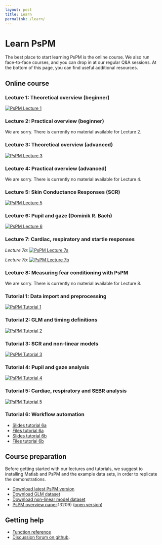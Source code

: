 ```yaml
---
layout: post
title: Learn
permalink: /learn/
---
```


# Learn PsPM 

The best place to start learning PsPM is the online course. We also run face-to-face courses, and you can drop in at our regular Q&A sessions. At the bottom of this page, you can find useful additional resources.

## Online course
### **Lecture 1: Theoretical overview (beginner)** 

[![PsPM Lecture 1](https://www.caian.uni-bonn.de/media/pspm-lecture-1_small.jpg)](https://electure.uni-bonn.de/paella7/ui/watch.html?id=a256bf0a-3c51-4bcf-bf6f-45b6f1013613)

### **Lecture 2: Practical overview (beginner)** 
We are sorry. There is currently no material available for Lecture 2.

### **Lecture 3: Theoretical overview (advanced)** 

[![PsPM Lecture 3](https://www.caian.uni-bonn.de/media/pspm-lecture-3_small.jpg)](https://electure.uni-bonn.de/paella7/ui/watch.html?id=99bbede5-f3a2-4993-8af0-0493f5dc11ab)

### **Lecture 4: Practical overview (advanced)** 
We are sorry. There is currently no material available for Lecture 4.

### **Lecture 5: Skin Conductance Responses (SCR)** 

[![PsPM Lecture 5](https://www.caian.uni-bonn.de/media/pspm-lecture-5_small.jpg)](https://electure.uni-bonn.de/paella7/ui/watch.html?id=9710ce99-a74f-4073-aa8c-8edd400d1570)

### **Lecture 6: Pupil and gaze** (Dominik R. Bach)

[![PsPM Lecture 6](https://www.caian.uni-bonn.de/media/pspm-lecture-6_small.jpg)](https://electure.uni-bonn.de/paella7/ui/watch.html?id=bd2ed4fb-14ed-4e71-b32e-c3098912ac29)

### **Lecture 7: Cardiac, respiratory and startle responses** 
*Lecture 7a:* 
[![PsPM Lecture 7a](https://www.caian.uni-bonn.de/media/pspm-lecture-7a_small.jpg)](https://electure.uni-bonn.de/paella7/ui/watch.html?id=9bdf9373-fdb8-4b59-8a45-69263e715cc5)

*Lecture 7b:* 
[![PsPM Lecture 7b](https://www.caian.uni-bonn.de/media/pspm-lecture-7b_small.jpg)](https://electure.uni-bonn.de/paella7/ui/watch.html?id=a98b09d2-571f-4b9f-a6d9-f579f3bb8eec)     

### **Lecture 8: Measuring fear conditioning with PsPM**
We are sorry. There is currently no material available for Lecture 8.

### **Tutorial 1: Data import and preprocessing**
[![PsPM Tutorial 1](https://www.caian.uni-bonn.de/media/pspm-tutorial-1_small.jpg)](https://electure.uni-bonn.de/paella7/ui/watch.html?id=99dbec06-b744-4461-8e70-131ce687a9b4)

### **Tutorial 2: GLM and timing definitions** 
[![PsPM Tutorial 2](https://www.caian.uni-bonn.de/media/pspm-tutorial-2_small.jpg)](https://electure.uni-bonn.de/paella7/ui/watch.html?id=e803118a-77c8-4f31-8744-c03b23bef6dc)

### **Tutorial 3: SCR and non-linear models** 
[![PsPM Tutorial 3](https://www.caian.uni-bonn.de/media/pspm-tutorial-3_small.jpg)](https://electure.uni-bonn.de/paella7/ui/watch.html?id=a310e31a-010b-4ebb-9076-daf15d3bf2f0)

### **Tutorial 4: Pupil and gaze analysis** 
[![PsPM Tutorial 4](https://www.caian.uni-bonn.de/media/pspm-tutorial-4_small.jpg)](https://electure.uni-bonn.de/paella7/ui/watch.html?id=c15a44c7-7e04-4b7b-a0df-fa2e7b565739)   

### **Tutorial 5: Cardiac, respiratory and SEBR analysis** 
[![PsPM Tutorial 5](https://www.caian.uni-bonn.de/media/pspm-tutorial-5_small.jpg)](https://electure.uni-bonn.de/paella7/ui/watch.html?id=a98b09d2-571f-4b9f-a6d9-f579f3bb8eec)

### **Tutorial 6: Workflow automation** 
* [Slides tutorial 6a](https://docs.google.com/presentation/d/1LsaEB3MozxvxJVSfZUQdXBhJ6BjEkqLeFf_0nZiD4Zc/edit?usp=sharing)
* [Files tutorial 6a](https://drive.google.com/open?id=1na1wGlCaDZLreLtEi1iEj1Y5Glqd4mFP)  
* [Slides tutorial 6b](https://docs.google.com/presentation/d/1YuNKejeTsCrpURCYGjCTf0_m62dsVh9Z9xu05JRnpfw/edit?usp=sharing)
* [Files tutorial 6b](https://drive.google.com/open?id=1g5Wnmu1ghUtNWo9vMWv52WTL4qNi8N88)  

## Course preparation
Before getting started with our lectures and tutorials, we suggest to installing Matlab and PsPM and the example data sets, in order to replicate the demonstrations. 

* [Download latest PsPM version](https://bachlab.github.io/PsPM/download/)
* [Download GLM dataset](https://github.com/bachlab/PsPM-tutorial-datasets/releases/download/tutorial-datasets/Tutorial_dataset_GLM.zip)
* [Download non-linear model dataset](https://github.com/bachlab/PsPM-tutorial-datasets/releases/download/tutorial-datasets/Tutorial_dataset_DCM.zip)
* [PsPM overview paper](https://doi.org/10.1111/psyp).13209) ([open version](https://discovery.ucl.ac.uk/id/eprint/10070115/))

## Getting help

* [Function reference](https://bachlab.github.io/PsPM/reference/)
* [Discussion forum on github](https://github.com/bachlab/PsPM/discussions).
